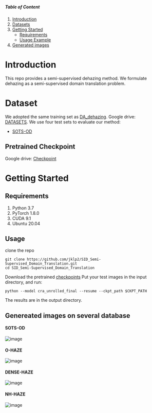 ##### Table of Content

1. [Introduction](#introduction)
1. [Datasets](#dataset)
1. [Getting Started](#getting-started)
	- [Requirements](#requirements)
	- [Usage Example](#usage)
1. [Generated images](#genereated-images-on-several-database)
# Introduction
This repo provides a semi-supervised dehazing method. We formulate dehazing as a semi-supervised domain translation problem. 

# Dataset
We adopted the same training set as [DA_dehazing](https://github.com/HUSTSYJ/DA_dahazing). 
Google drive: [DATASETS](https://drive.google.com/drive/folders/10cP6Z-n2G0006_ppW1WxkQpNKg3mSfnj?usp=sharing).
We use four test sets to evaluate our method:
 - [SOTS-OD](https://drive.google.com/drive/folders/10cP6Z-n2G0006_ppW1WxkQpNKg3mSfnj?usp=sharing)
## Pretrained Checkpoint
Google drive: [Checkpoint](https://drive.google.com/file/d/1vHydxmBH8o5HuxVyG4ojRZWrr788zOp5/view?usp=sharing)

# Getting Started
## Requirements
1. Python 3.7
2. PyTorch 1.8.0
3. CUDA 9.1
4. Ubuntu 20.04

## Usage
clone the repo
```
git clone https://github.com/jklp2/SID_Semi-Supervised_Domain_Translation.git
cd SID_Semi-Supervised_Domain_Translation
```
Download the pretrained [checkpoints](pretrained-checkpoint)
Put your test images in the input directory, and run:
```
python --model cra_unrolled_final --resume --ckpt_path $CKPT_PATH
```
The results are in the output directory.
## Genereated images on several database
#### SOTS-OD
![image](imgs/sots.jpg)
#### O-HAZE
![image](imgs/o-haze.jpg)
#### DENSE-HAZE
![image](imgs/d-haze.jpg)
#### NH-HAZE
![image](imgs/nh-haze.jpg)
